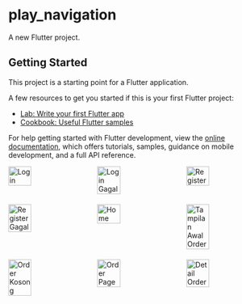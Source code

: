 # play_navigation

A new Flutter project.

## Getting Started

This project is a starting point for a Flutter application.

A few resources to get you started if this is your first Flutter project:

- [Lab: Write your first Flutter app](https://docs.flutter.dev/get-started/codelab)
- [Cookbook: Useful Flutter samples](https://docs.flutter.dev/cookbook)

For help getting started with Flutter development, view the
[online documentation](https://docs.flutter.dev/), which offers tutorials,
samples, guidance on mobile development, and a full API reference.

<div style="display: flex; flex-wrap: wrap; gap: 20px; justify-content: space-between;">
    <img src="https://github.com/user-attachments/assets/0b102b49-7512-4d22-9b69-9e6da32941ef" alt="Login" style="width: 30%; height: auto;">
    <img src="https://github.com/user-attachments/assets/1293acb5-884d-4d8e-a983-331dd8b62305" alt="Login Gagal" style="width: 30%; height: auto;">
    <img src="https://github.com/user-attachments/assets/0b88e21a-4f42-4313-ae90-2ca57474d113" alt="Register" style="width: 30%; height: auto;">
    <img src="https://github.com/user-attachments/assets/7960919b-d654-4f1e-a457-8dc0c872c769" alt="Register Gagal" style="width: 30%; height: auto;">
    <img src="https://github.com/user-attachments/assets/0daa5e90-4602-4467-bbe0-e21d98cb525a" alt="Home" style="width: 30%; height: auto;">
    <img src="https://github.com/user-attachments/assets/76ec5c3b-9226-4994-b345-227a9e806902" alt="Tampilan Awal Order" style="width: 30%; height: auto;">
    <img src="https://github.com/user-attachments/assets/d67f0d5a-07cf-4974-b787-b12b0ccf06f3" alt="Order Kosong" style="width: 30%; height: auto;">
    <img src="https://github.com/user-attachments/assets/4ad94840-0872-475b-9e86-a9bbf3c5244c" alt="Order Page" style="width: 30%; height: auto;">
    <img src="https://github.com/user-attachments/assets/b50c6e28-f671-4d6f-badd-432a77b15b37" alt="Detail Order" style="width: 30%; height: auto;">
</div>




